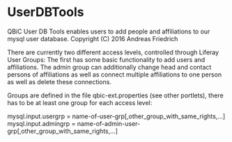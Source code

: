 # UserDBTools

QBiC User DB Tools enables users to add people and affiliations to our mysql user database.
Copyright (C) 2016  Andreas Friedrich

There are currently two different access levels, controlled through Liferay User Groups:
The first has some basic functionality to add users and affiliations.
The admin group can additionally change head and contact persons of affiliations as well as connect multiple affiliations to one person as well as delete these connections.

Groups are defined in the file qbic-ext.properties (see other portlets), there has to be at least one group for each access level:

mysql.input.usergrp = name-of-user-grp[,other_group_with_same_rights,...]
mysql.input.admingrp = name-of-admin-user-grp[,other_group_with_same_rights,...]
